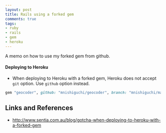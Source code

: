 ```yaml
---
layout: post
title: Rails using a forked gem
comments: true
tags:
- ruby
- rails
- gem
- heroku
---
```


A memo on how to use my forked gem from github.



#### Deploying to Heroku
- When deploying to Heroku with a forked gem, Heroku does not accept `git` option. Use `github` option instead.

```rb
gem "geocoder", github: "mnishiguchi/geocoder", branch: "mnishiguchi/mapzen"
```

## Links and References
- http://www.sentia.com.au/blog/gotcha-when-deploying-to-heroku-with-a-forked-gem
